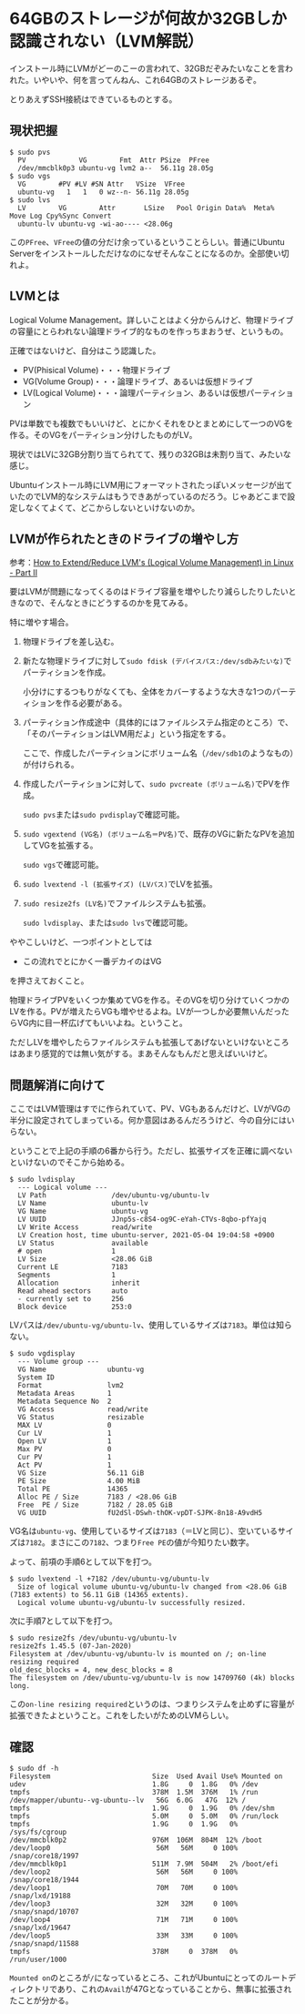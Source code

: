 # 64GBのストレージが何故か32GBしか認識されない（LVM解説）

インストール時にLVMがどーのこーの言われて、32GBだぞみたいなことを言われた。いやいや、何を言ってんねん、これ64GBのストレージあるぞ。

とりあえずSSH接続はできているものとする。

## 現状把握

~~~shell
$ sudo pvs
  PV             VG        Fmt  Attr PSize  PFree
  /dev/mmcblk0p3 ubuntu-vg lvm2 a--  56.11g 28.05g
$ sudo vgs
  VG        #PV #LV #SN Attr   VSize  VFree
  ubuntu-vg   1   1   0 wz--n- 56.11g 28.05g
$ sudo lvs
  LV        VG        Attr       LSize   Pool Origin Data%  Meta%  Move Log Cpy%Sync Convert
  ubuntu-lv ubuntu-vg -wi-ao---- <28.06g
~~~

この`PFree`、`VFree`の値の分だけ余っているということらしい。普通にUbuntu Serverをインストールしただけなのになぜそんなことになるのか。全部使い切れよ。

## LVMとは

Logical Volume Management。詳しいことはよく分からんけど、物理ドライブの容量にとらわれない論理ドライブ的なものを作っちまおうぜ、というもの。

正確ではないけど、自分はこう認識した。

* PV(Phisical Volume)・・・物理ドライブ
* VG(Volume Group)・・・論理ドライブ、あるいは仮想ドライブ
* LV(Logical Volume)・・・論理パーティション、あるいは仮想パーティション

PVは単数でも複数でもいいけど、とにかくそれをひとまとめにして一つのVGを作る。そのVGをパーティション分けしたものがLV。

現状ではLVに32GB分割り当てられてて、残りの32GBは未割り当て、みたいな感じ。

Ubuntuインストール時にLVM用にフォーマットされたっぽいメッセージが出ていたのでLVM的なシステムはもうできあがっているのだろう。じゃあどこまで設定しなくてよくて、どこからしないといけないのか。

## LVMが作られたときのドライブの増やし方

参考：[How to Extend/Reduce LVM's (Logical Volume Management) in Linux - Part II](https://www.tecmint.com/extend-and-reduce-lvms-in-linux/)

要はLVMが問題になってくるのはドライブ容量を増やしたり減らしたりしたいときなので、そんなときにどうするのかを見てみる。

特に増やす場合。

1. 物理ドライブを差し込む。

2. 新たな物理ドライブに対して`sudo fdisk (デバイスパス:/dev/sdbみたいな)`でパーティションを作成。

   小分けにするつもりがなくても、全体をカバーするような大きな1つのパーティションを作る必要がある。

3. パーティション作成途中（具体的にはファイルシステム指定のところ）で、「そのパーティションはLVM用だよ」という指定をする。

   ここで、作成したパーティションにボリューム名（`/dev/sdb1`のようなもの）が付けられる。

4. 作成したパーティションに対して、`sudo pvcreate (ボリューム名)`でPVを作成。

   `sudo pvs`または`sudo pvdisplay`で確認可能。

5. `sudo vgextend (VG名) (ボリューム名＝PV名)`で、既存のVGに新たなPVを追加してVGを拡張する。

   `sudo vgs`で確認可能。

6. `sudo lvextend -l (拡張サイズ) (LVパス)`でLVを拡張。

7. `sudo resize2fs (LV名)`でファイルシステムも拡張。

   `sudo lvdisplay`、または`sudo lvs`で確認可能。

ややこしいけど、一つポイントとしては

* この流れでとにかく一番デカイのはVG

を押さえておくこと。

物理ドライブPVをいくつか集めてVGを作る。そのVGを切り分けていくつかのLVを作る。PVが増えたらVGも増やせるよね。LVが一つしか必要無いんだったらVG内に目一杯広げてもいいよね。ということ。

ただしLVを増やしたらファイルシステムも拡張してあげないといけないところはあまり感覚的では無い気がする。まあそんなもんだと思えばいいけど。

## 問題解消に向けて

ここではLVM管理はすでに作られていて、PV、VGもあるんだけど、LVがVGの半分に設定されてしまっている。何か意図はあるんだろうけど、今の自分にはいらない。

ということで上記の手順の6番から行う。ただし、拡張サイズを正確に調べないといけないのでそこから始める。

~~~shell
$ sudo lvdisplay
  --- Logical volume ---
  LV Path                /dev/ubuntu-vg/ubuntu-lv
  LV Name                ubuntu-lv
  VG Name                ubuntu-vg
  LV UUID                JJnp5s-c8S4-og9C-eYah-CTVs-8qbo-pfYajq
  LV Write Access        read/write
  LV Creation host, time ubuntu-server, 2021-05-04 19:04:58 +0900
  LV Status              available
  # open                 1
  LV Size                <28.06 GiB
  Current LE             7183
  Segments               1
  Allocation             inherit
  Read ahead sectors     auto
  - currently set to     256
  Block device           253:0
~~~

LVパスは`/dev/ubuntu-vg/ubuntu-lv`、使用しているサイズは`7183`。単位は知らない。

~~~shell
$ sudo vgdisplay
  --- Volume group ---
  VG Name               ubuntu-vg
  System ID
  Format                lvm2
  Metadata Areas        1
  Metadata Sequence No  2
  VG Access             read/write
  VG Status             resizable
  MAX LV                0
  Cur LV                1
  Open LV               1
  Max PV                0
  Cur PV                1
  Act PV                1
  VG Size               56.11 GiB
  PE Size               4.00 MiB
  Total PE              14365
  Alloc PE / Size       7183 / <28.06 GiB
  Free  PE / Size       7182 / 28.05 GiB
  VG UUID               fU2dSl-DSwh-thOK-vpDT-SJPK-8n18-A9vdH5
~~~

VG名は`ubuntu-vg`、使用しているサイズは`7183`（＝LVと同じ）、空いているサイズは`7182`。まさにこの`7182`、つまり`Free PE`の値が今知りたい数字。

よって、前項の手順6として以下を打つ。

~~~shell
$ sudo lvextend -l +7182 /dev/ubuntu-vg/ubuntu-lv
  Size of logical volume ubuntu-vg/ubuntu-lv changed from <28.06 GiB (7183 extents) to 56.11 GiB (14365 extents).
  Logical volume ubuntu-vg/ubuntu-lv successfully resized.
~~~

次に手順7として以下を打つ。

~~~shell
$ sudo resize2fs /dev/ubuntu-vg/ubuntu-lv
resize2fs 1.45.5 (07-Jan-2020)
Filesystem at /dev/ubuntu-vg/ubuntu-lv is mounted on /; on-line resizing required
old_desc_blocks = 4, new_desc_blocks = 8
The filesystem on /dev/ubuntu-vg/ubuntu-lv is now 14709760 (4k) blocks long.
~~~

この`on-line resizing required`というのは、つまりシステムを止めずに容量が拡張できたよということ。これをしたいがためのLVMらしい。

## 確認

~~~shell
$ sudo df -h
Filesystem                         Size  Used Avail Use% Mounted on
udev                               1.8G     0  1.8G   0% /dev
tmpfs                              378M  1.5M  376M   1% /run
/dev/mapper/ubuntu--vg-ubuntu--lv   56G  6.0G   47G  12% /
tmpfs                              1.9G     0  1.9G   0% /dev/shm
tmpfs                              5.0M     0  5.0M   0% /run/lock
tmpfs                              1.9G     0  1.9G   0% /sys/fs/cgroup
/dev/mmcblk0p2                     976M  106M  804M  12% /boot
/dev/loop0                          56M   56M     0 100% /snap/core18/1997
/dev/mmcblk0p1                     511M  7.9M  504M   2% /boot/efi
/dev/loop2                          56M   56M     0 100% /snap/core18/1944
/dev/loop1                          70M   70M     0 100% /snap/lxd/19188
/dev/loop3                          32M   32M     0 100% /snap/snapd/10707
/dev/loop4                          71M   71M     0 100% /snap/lxd/19647
/dev/loop5                          33M   33M     0 100% /snap/snapd/11588
tmpfs                              378M     0  378M   0% /run/user/1000
~~~

`Mounted on`のところが`/`になっているところ、これがUbuntuにとってのルートディレクトリであり、これの`Avail`が47Gとなっていることから、無事に拡張されたことが分かる。
